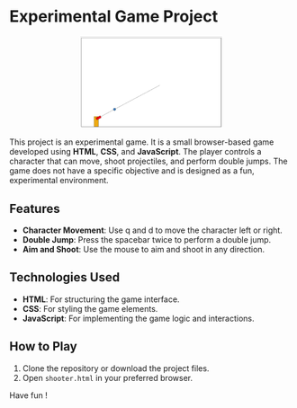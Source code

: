 # Experimental Game Project

<div align="center">
  <img src="docs/screenshot.png" style="width:50%" alt="Game Screenshot" />
</div>

This project is an experimental game. It is a small browser-based game developed using **HTML**, **CSS**, and **JavaScript**. The player controls a character that can move, shoot projectiles, and perform double jumps. The game does not have a specific objective and is designed as a fun, experimental environment.

## Features

- **Character Movement**: Use q and d to move the character left or right.
- **Double Jump**: Press the spacebar twice to perform a double jump.
- **Aim and Shoot**: Use the mouse to aim and shoot in any direction.

## Technologies Used

- **HTML**: For structuring the game interface.
- **CSS**: For styling the game elements.
- **JavaScript**: For implementing the game logic and interactions.

## How to Play

1. Clone the repository or download the project files.
2. Open `shooter.html` in your preferred browser.

Have fun !
